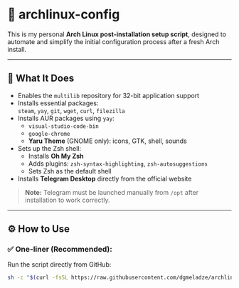 # 🚀 archlinux-config

This is my personal **Arch Linux post-installation setup script**, designed to automate and simplify the initial configuration process after a fresh Arch install.

---

## 🔧 What It Does

- Enables the `multilib` repository for 32-bit application support  
- Installs essential packages:  
  `steam`, `yay`, `git`, `wget`, `curl`, `filezilla`  
- Installs AUR packages using `yay`:  
  - `visual-studio-code-bin`  
  - `google-chrome`  
  - **Yaru Theme** (GNOME only): icons, GTK, shell, sounds  
- Sets up the Zsh shell:  
  - Installs **Oh My Zsh**  
  - Adds plugins: `zsh-syntax-highlighting`, `zsh-autosuggestions`  
  - Sets Zsh as the default shell  
- Installs **Telegram Desktop** directly from the official website

> **Note:** Telegram must be launched manually from `/opt` after installation to work correctly.

---

## ⚙️ How to Use

### ✅ One-liner (Recommended):

Run the script directly from GitHub:

```bash
sh -c "$(curl -fsSL https://raw.githubusercontent.com/dgmeladze/archlinux-config/main/arch-setup.sh)"
